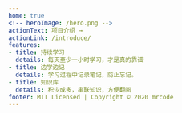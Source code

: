 ```yaml
---
home: true
<!-- heroImage: /hero.png -->
actionText: 项目介绍 →
actionLink: /introduce/
features:
- title: 持续学习
  details: 每天至少一小时学习，才是真的靠谱
- title: 边学边记
  details: 学习过程中记录笔记，防止忘记。
- title: 知识库
  details: 积少成多，串联知识，方便翻阅
footer: MIT Licensed | Copyright © 2020 mrcode
---
```


<book-list-book-list></book-list-book-list>
